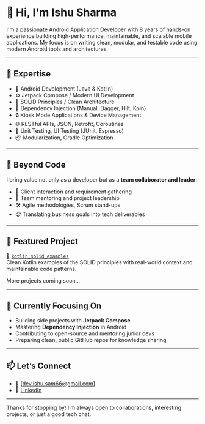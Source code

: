 # 👋 Hi, I'm Ishu Sharma

I'm a passionate Android Application Developer with 8 years of hands-on experience building high-performance, maintainable, and scalable mobile applications. My focus is on writing clean, modular, and testable code using modern Android tools and architectures.

---

## 🧠 Expertise

- 📱 Android Development (Java & Kotlin)
- ⚙️ Jetpack Compose / Modern UI Development
- 🧩 SOLID Principles / Clean Architecture
- 🔐 Dependency Injection (Manual, Dagger, Hilt, Koin)
- 🔒 Kiosk Mode Applications & Device Management
- 🌐 RESTful APIs, JSON, Retrofit, Coroutines
- 🧪 Unit Testing, UI Testing (JUnit, Espresso)
- 📦 Modularization, Gradle Optimization

---

## 🤝 Beyond Code

I bring value not only as a developer but as a **team collaborator and leader**:

- 🎯 Client interaction and requirement gathering
- 👥 Team mentoring and project leadership
- 🛠️ Agile methodologies, Scrum stand-ups
- 📋 Translating business goals into tech deliverables

---

## 🚀 Featured Project

🔹 [`kotlin_solid_examples`](https://github.com/your-username/kotlin_solid_examples)  
Clean Kotlin examples of the SOLID principles with real-world context and maintainable code patterns.

More projects coming soon...

---

## 📌 Currently Focusing On

- Building side projects with **Jetpack Compose**
- Mastering **Dependency Injection** in Android
- Contributing to open-source and mentoring junior devs
- Preparing clean, public GitHub repos for knowledge sharing

---

## 📫 Let’s Connect

- 📧 [dev.ishu.sam66@gmail.com]
- 💼 [LinkedIn](https://www.linkedin.com/in/ishu-sharma-9251a8b7/)

---

Thanks for stopping by! I’m always open to collaborations, interesting projects, or just a good tech chat.
